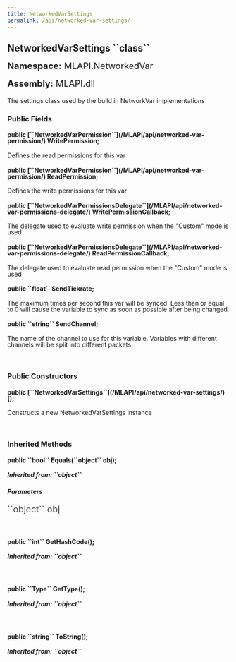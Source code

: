 ```yaml
---
title: NetworkedVarSettings
permalink: /api/networked-var-settings/
---
```


<div style="line-height: 1;">
	<h2 markdown="1">NetworkedVarSettings ``class``</h2>
	<p style="font-size: 20px;"><b>Namespace:</b> MLAPI.NetworkedVar</p>
	<p style="font-size: 20px;"><b>Assembly:</b> MLAPI.dll</p>
</div>
<p>The settings class used by the build in NetworkVar implementations</p>

<div>
	<h3 markdown="1">Public Fields</h3>
	<div style="line-height: 1;">
		<h4 markdown="1"><b>public [``NetworkedVarPermission``](/MLAPI/api/networked-var-permission/) WritePermission;</b></h4>
		<p>Defines the read permissions for this var</p>
	</div>
	<div style="line-height: 1;">
		<h4 markdown="1"><b>public [``NetworkedVarPermission``](/MLAPI/api/networked-var-permission/) ReadPermission;</b></h4>
		<p>Defines the write permissions for this var</p>
	</div>
	<div style="line-height: 1;">
		<h4 markdown="1"><b>public [``NetworkedVarPermissionsDelegate``](/MLAPI/api/networked-var-permissions-delegate/) WritePermissionCallback;</b></h4>
		<p>The delegate used to evaluate write permission when the "Custom" mode is used</p>
	</div>
	<div style="line-height: 1;">
		<h4 markdown="1"><b>public [``NetworkedVarPermissionsDelegate``](/MLAPI/api/networked-var-permissions-delegate/) ReadPermissionCallback;</b></h4>
		<p>The delegate used to evaluate read permission when the "Custom" mode is used</p>
	</div>
	<div style="line-height: 1;">
		<h4 markdown="1"><b>public ``float`` SendTickrate;</b></h4>
		<p>The maximum times per second this var will be synced.
            Less than or equal to 0 will cause the variable to sync as soon as possible after being changed.</p>
	</div>
	<div style="line-height: 1;">
		<h4 markdown="1"><b>public ``string`` SendChannel;</b></h4>
		<p>The name of the channel to use for this variable.
            Variables with different channels will be split into different packets</p>
	</div>
</div>
<br>
<div>
	<h3>Public Constructors</h3>
	<div style="line-height: 1; ">
		<h4 markdown="1"><b>public [``NetworkedVarSettings``](/MLAPI/api/networked-var-settings/)();</b></h4>
		<p>Constructs a new NetworkedVarSettings instance</p>
	</div>
</div>
<br>
<div>
	<h3 markdown="1">Inherited Methods</h3>
	<div style="line-height: 1;">
		<h4 markdown="1"><b>public ``bool`` Equals(``object`` obj);</b></h4>
		<h5 markdown="1">Inherited from: ``object``</h5>
		<h5><b>Parameters</b></h5>
		<div>
			<p style="font-size: 20px; color: #444;" markdown="1">``object`` obj</p>
		</div>
	</div>
	<br>
	<div style="line-height: 1;">
		<h4 markdown="1"><b>public ``int`` GetHashCode();</b></h4>
		<h5 markdown="1">Inherited from: ``object``</h5>
	</div>
	<br>
	<div style="line-height: 1;">
		<h4 markdown="1"><b>public ``Type`` GetType();</b></h4>
		<h5 markdown="1">Inherited from: ``object``</h5>
	</div>
	<br>
	<div style="line-height: 1;">
		<h4 markdown="1"><b>public ``string`` ToString();</b></h4>
		<h5 markdown="1">Inherited from: ``object``</h5>
	</div>
</div>
<br>
